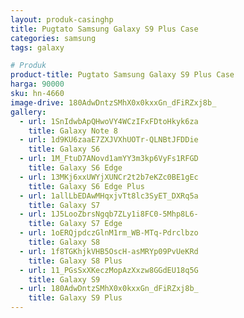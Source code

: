 ```yaml
---
layout: produk-casinghp
title: Pugtato Samsung Galaxy S9 Plus Case
categories: samsung
tags: galaxy

# Produk
product-title: Pugtato Samsung Galaxy S9 Plus Case
harga: 90000
sku: hn-4660
image-drive: 180AdwDntzSMhX0x0kxxGn_dFiRZxj8b_
gallery:
  - url: 1SnIdwbApQHwoVY4WCzIFxFDtoHkyk6za
    title: Galaxy Note 8
  - url: 1d9KU6zaaE7ZXJVXhUOTr-QLNBtJFDDie
    title: Galaxy S6
  - url: 1M_FtuD7ANovd1amYY3m3kp6VyFs1RFGD
    title: Galaxy S6 Edge
  - url: 13MKj6xxUWYjXUNCr2t2b7eKZc0BE1gEc
    title: Galaxy S6 Edge Plus
  - url: 1allLbEDAwMHqxjvTt8lc3SyET_DXRq5a
    title: Galaxy S7
  - url: 1J5LooZbrsNgqb7ZLy1i8FC0-5Mhp8L6-
    title: Galaxy S7 Edge
  - url: 1oERQjpdczGlnM1rm_WB-MTq-Pdrclbzo
    title: Galaxy S8
  - url: 1f8TGKhjkVHB5OscH-asMRYp09PvUeKRd
    title: Galaxy S8 Plus
  - url: 11_PGsSxXKeczMopAzXxzw8GGdEU18q5G
    title: Galaxy S9
  - url: 180AdwDntzSMhX0x0kxxGn_dFiRZxj8b_
    title: Galaxy S9 Plus
---
```

